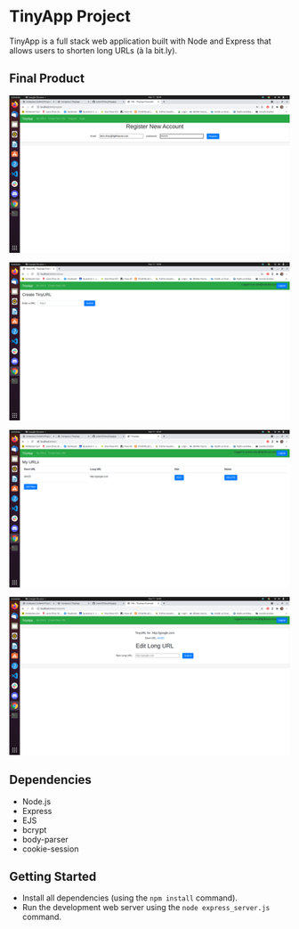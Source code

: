 # TinyApp Project

TinyApp is a full stack web application built with Node and Express that allows users to shorten long URLs (à la bit.ly).

## Final Product

!["screenshot description"](https://github.com/LeonXZhou/tinyapp/blob/master/docs/registration.png)

!["screenshot description"](https://github.com/LeonXZhou/tinyapp/blob/master/docs/Shorten%20New%20Url.png)

!["screenshot description"](https://github.com/LeonXZhou/tinyapp/blob/master/docs/URL%20list.png)

!["screenshot description"](https://github.com/LeonXZhou/tinyapp/blob/master/docs/Edit%20URL.png)

## Dependencies

- Node.js
- Express
- EJS
- bcrypt
- body-parser
- cookie-session

## Getting Started

- Install all dependencies (using the `npm install` command).
- Run the development web server using the `node express_server.js` command.